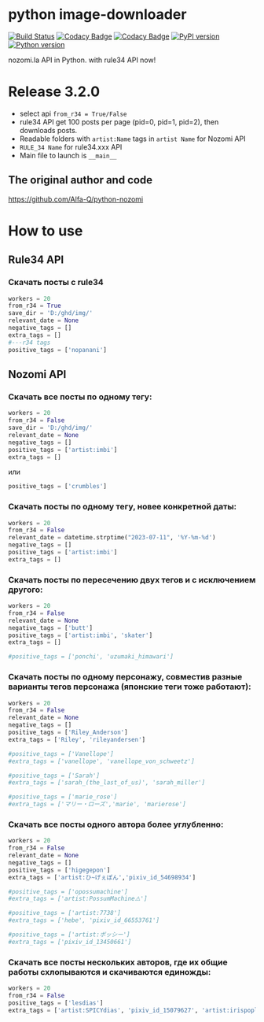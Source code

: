 # python image-downloader

[![Build Status](https://travis-ci.com/Alfa-Q/python-nozomi.svg?token=NAcpuTjLC6CrUpWrqz9p&branch=master)](https://travis-ci.com/Alfa-Q/python-nozomi)
[![Codacy Badge](https://app.codacy.com/project/badge/Grade/20c7f3716811466c9e2d55786885951e)](https://app.codacy.com/gh/Alfa-Q/python-nozomi/dashboard?utm_source=gh&utm_medium=referral&utm_content=&utm_campaign=Badge_grade)
[![Codacy Badge](https://app.codacy.com/project/badge/Coverage/20c7f3716811466c9e2d55786885951e)](https://app.codacy.com/gh/Alfa-Q/python-nozomi/dashboard?utm_source=gh&utm_medium=referral&utm_content=&utm_campaign=Badge_coverage)
[![PyPI version](https://badge.fury.io/py/python-nozomi.svg)](https://badge.fury.io/py/python-nozomi)
[![Python version](https://img.shields.io/badge/python-3.7%20%7C%203.8%20%7C%203.9%20%7C%203.10%20%7C%203.11-green)](https://www.python.org/downloads/release/python-370/)

nozomi.la API in Python.
with rule34 API now!

# Release 3.2.0
- select api `from_r34 = True/False`
- rule34 API get 100 posts per page (pid=0, pid=1, pid=2), then downloads posts.
- Readable folders with `artist:Name` tags in `artist Name` for Nozomi API
- `RULE_34 Name` for rule34.xxx API
- Main file to launch is `__main__`

## The original author and code
https://github.com/Alfa-Q/python-nozomi

# How to use
## Rule34 API
### Скачать посты c rule34
``` python
workers = 20
from_r34 = True
save_dir = 'D:/ghd/img/'
relevant_date = None
negative_tags = []
extra_tags = []
#---r34 tags
positive_tags = ['nopanani'] 
```
## Nozomi API
### Скачать все посты по одному тегу:
```python
workers = 20
from_r34 = False
save_dir = 'D:/ghd/img/'
relevant_date = None
negative_tags = []
positive_tags = ['artist:imbi']
extra_tags = []
```
или
```python
positive_tags = ['crumbles']
```
### Скачать посты по одному тегу, новее конкретной даты:
```python
workers = 20
from_r34 = False
relevant_date = datetime.strptime("2023-07-11", '%Y-%m-%d')
negative_tags = []
positive_tags = ['artist:imbi']
extra_tags = []
```
### Скачать посты по пересечению двух тегов и с исключением другого:
```python
workers = 20
from_r34 = False
relevant_date = None
negative_tags = ['butt']
positive_tags = ['artist:imbi', 'skater']
extra_tags = []

#positive_tags = ['ponchi', 'uzumaki_himawari']
```
### Скачать посты по одному персонажу, совместив разные варианты тегов персонажа (японские теги тоже работают):
```python
workers = 20
from_r34 = False
relevant_date = None
negative_tags = []
positive_tags = ['Riley_Anderson']
extra_tags = ['Riley', 'rileyandersen']

#positive_tags = ['Vanellope']
#extra_tags = ['vanellope', 'vanellope_von_schweetz']

#positive_tags = ['Sarah']
#extra_tags = ['sarah_(the_last_of_us)', 'sarah_miller']

#positive_tags = ['marie_rose']
#extra_tags = ['マリー・ローズ','marie', 'marierose']
```
### Скачать все посты одного автора более углубленно:
```python
workers = 20
from_r34 = False
relevant_date = None
negative_tags = []
positive_tags = ['higegepon']
extra_tags = ['artist:ひ~げぇぽん','pixiv_id_54698934']

#positive_tags = ['opossumachine']
#extra_tags = ['artist:PossumMachine⚠️']

#positive_tags = ['artist:7738']
#extra_tags = ['hebe', 'pixiv_id_66553761']

#positive_tags = ['artist:ボッシー']
#extra_tags = ['pixiv_id_13450661']
```
### Скачать все посты нескольких авторов, где их общие работы схлопываются и скачиваются единожды:
```python
workers = 20
from_r34 = False
positive_tags = ['lesdias']
extra_tags = ['artist:SPICYdias', 'pixiv_id_15079627', 'artist:irispoplar', 'irispoplar', 'pixiv_id_25423811']
```
